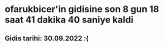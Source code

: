 # ofarukbicer'in gidisine son 8 gun 18 saat 41 dakika 40 saniye kaldi

## Gidis tarihi: 30.09.2022 :(